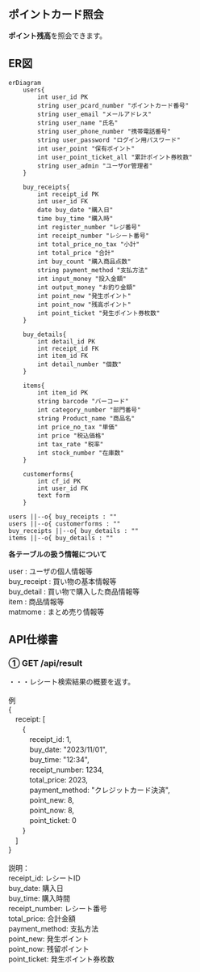 ## ポイントカード照会

**ポイント残高**を照会できます。

## ER図

```mermaid
erDiagram
    users{
        int user_id PK
        string user_pcard_number "ポイントカード番号"
        string user_email "メールアドレス"
        string user_name "氏名"
        string user_phone_number "携帯電話番号"
        string user_password "ログイン用パスワード"      
        int user_point "保有ポイント"
        int user_point_ticket_all "累計ポイント券枚数"
        string user_admin "ユーザor管理者"
    }

    buy_receipts{
        int receipt_id PK
        int user_id FK
        date buy_date "購入日"
        time buy_time "購入時"
        int register_number "レジ番号"
        int receipt_number "レシート番号"
        int total_price_no_tax "小計"
        int total_price "合計"
        int buy_count "購入商品点数"
        string payment_method "支払方法"
        int input_money "投入金額"
        int output_money "お釣り金額"
        int point_new "発生ポイント"
        int point_now "残高ポイント"
        int point_ticket "発生ポイント券枚数"
    }

    buy_details{
        int detail_id PK
        int receipt_id FK
        int item_id FK
        int detail_number "個数"
    }

    items{
        int item_id PK
        string barcode "バーコード"
        int category_number "部門番号"
        string Product_name "商品名"
        int price_no_tax "単価"
        int price "税込価格"
        int tax_rate "税率"
        int stock_number "在庫数"
    }

    customerforms{
        int cf_id PK
        int user_id FK
        text form
    }

users ||--o{ buy_receipts : ""
users ||--o{ customerforms : ""
buy_receipts ||--o{ buy_details : ""
items ||--o{ buy_details : ""

```

**各テーブルの扱う情報について**

user : ユーザの個人情報等<br>
buy_receipt : 買い物の基本情報等<br>
buy_detail : 買い物で購入した商品情報等<br>
item : 商品情報等<br>
matmome : まとめ売り情報等<br>


## API仕様書

### ① GET /api/result
・・・レシート検索結果の概要を返す。
<br><br>
例<br>
{<br>
　receipt: [<br>
　　{<br>
　　　receipt_id: 1,<br>
　　　buy_date: "2023/11/01",<br>
　　　buy_time: "12:34",<br>
　　　receipt_number: 1234,<br>
　　　total_price: 2023,<br>
　　　payment_method: "クレジットカード決済",<br>
　　　point_new: 8,<br>
　　　point_now: 8,<br>
　　　point_ticket: 0<br>
　　}<br>
　]<br>
}<br>
<br>
説明：<br>
receipt_id: レシートID<br>
buy_date: 購入日<br>
buy_time: 購入時間<br>
receipt_number: レシート番号<br>
total_price: 合計金額<br>
payment_method: 支払方法<br>
point_new: 発生ポイント<br>
point_now: 残留ポイント<br>
point_ticket: 発生ポイント券枚数<br>

